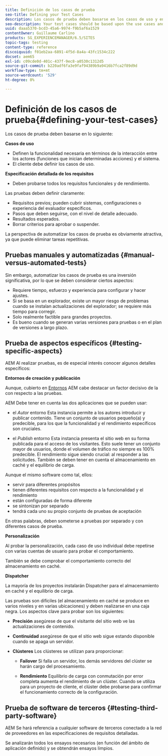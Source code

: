 ```yaml
---
title: Definición de los casos de prueba
seo-title: Defining your Test Cases
description: Los casos de prueba deben basarse en los casos de uso y en la especificación de requisitos detallada
seo-description: Your test cases should be based upon the use cases and the detailed requirements specification
uuid: daaa5370-bcd3-45a6-9974-f9b5af6a1529
contentOwner: Guillaume Carlino
products: SG_EXPERIENCEMANAGER/6.5/SITES
topic-tags: testing
content-type: reference
discoiquuid: f01eb2aa-6891-4f5d-8a4a-43fc1534c222
docset: aem65
exl-id: c09cde0d-401c-437f-9ec8-a0530c1312d5
source-git-commit: b220adf6fa3e9faf94389b9a9416b7fca2f89d9d
workflow-type: tm+mt
source-wordcount: '529'
ht-degree: 0%

---
```


# Definición de los casos de prueba{#defining-your-test-cases}

Los casos de prueba deben basarse en lo siguiente:

**Casos de uso**

* Definen la funcionalidad necesaria en términos de la interacción entre los actores (funciones que inician determinadas acciones) y el sistema.
* El cliente debe definir los casos de uso.

**Especificación detallada de los requisitos**

* Deben probarse todos los requisitos funcionales y de rendimiento.

Las pruebas deben definir claramente:

* Requisitos previos; pueden cubrir sistemas, configuraciones o experiencia del evaluador específicos.
* Pasos que deben seguirse, con el nivel de detalle adecuado.
* Resultados esperados.
* Borrar criterios para aprobar o suspender.

La perspectiva de automatizar los casos de prueba es obviamente atractiva, ya que puede eliminar tareas repetitivas.

## Pruebas manuales y automatizadas {#manual-versus-automated-tests}

Sin embargo, automatizar los casos de prueba es una inversión significativa, por lo que se deben considerar ciertos aspectos:

* Requiere tiempo, esfuerzo y experiencia para configurar y hacer ajustes.
* Si se basa en un explorador, existe un mayor riesgo de problemas cuando se instalan actualizaciones del explorador; se requiere más tiempo para corregir.
* Solo realmente factible para grandes proyectos.
* Es bueno cuando se generan varias versiones para pruebas o en el plan de versiones a largo plazo.

## Prueba de aspectos específicos {#testing-specific-aspects}

AEM Al realizar pruebas, es de especial interés conocer algunos detalles específicos:

**Entornos de creación y publicación**

Aunque, cubierto en [Entornos](/help/sites-developing/the-basics.md#environments) AEM cabe destacar un factor decisivo de la con respecto a las pruebas.

AEM Debe tener en cuenta las dos aplicaciones que se pueden usar:

* el *Autor* entorno Esta instancia permite a los autores introducir y publicar contenido.
Tiene un conjunto de usuarios pequeño(a) y predecible, para los que la funcionalidad y el rendimiento específicos son cruciales.

* el *Publish* entorno Esta instancia presenta el sitio web en su forma publicada para el acceso de los visitantes.
Esto suele tener un conjunto mayor de usuarios, donde el volumen de tráfico no siempre es 100% predecible. El rendimiento sigue siendo crucial: al responder a las solicitudes. También se deben tener en cuenta el almacenamiento en caché y el equilibrio de carga.

Aunque el mismo software como tal, ellos:

* servir para diferentes propósitos
* tienen diferentes requisitos con respecto a la funcionalidad y el rendimiento
* están configuradas de forma diferente
* se sintonizan por separado
* tendrá cada uno su propio conjunto de pruebas de aceptación

En otras palabras, deben someterse a pruebas por separado y con diferentes casos de prueba.

**Personalización**

Al probar la personalización, cada caso de uso individual debe repetirse con varias cuentas de usuario para probar el comportamiento.

También se debe comprobar el comportamiento correcto del almacenamiento en caché.

**Dispatcher**

La mayoría de los proyectos instalarán Dispatcher para el almacenamiento en caché y el equilibrio de carga.

Las pruebas son difíciles (el almacenamiento en caché se produce en varios niveles y en varias ubicaciones) y deben realizarse en una caja negra. Los aspectos clave para probar son los siguientes:

* **Precisión**
asegúrese de que el visitante del sitio web ve las actualizaciones de contenido.

* **Continuidad**
asegúrese de que el sitio web sigue estando disponible cuando se apaga un servidor.

* **Clústeres**
Los clústeres se utilizan para proporcionar:

   * **Failover**
Si falla un servidor, los demás servidores del clúster se harán cargo del procesamiento.

   * **Rendimiento**
Equilibrio de carga con conmutación por error completa aumenta el rendimiento de un clúster.
Cuando se utiliza para un proyecto de cliente, el clúster debe probarse para confirmar el funcionamiento correcto de la configuración.

## Prueba de software de terceros {#testing-third-party-software}

AEM Se hará referencia a cualquier software de terceros conectado a la red de proveedores en las especificaciones de requisitos detalladas.

Se analizarán todos los ensayos necesarios (en función del ámbito de aplicación definido) y se obtendrán ensayos limpios.
